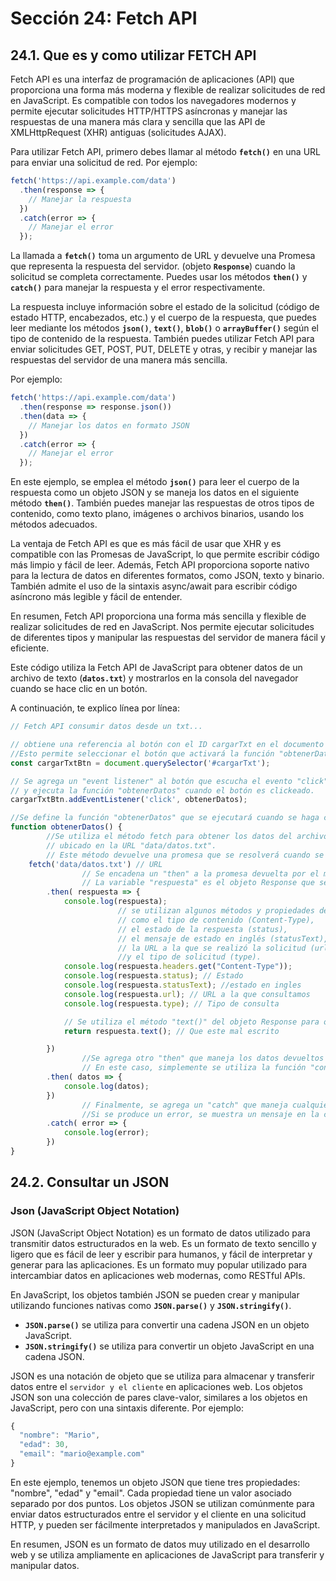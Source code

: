 # Sección 24: **Fetch API**

## 24.1. Que es y como utilizar FETCH API

Fetch API es una interfaz de programación de aplicaciones (API) que proporciona una forma más moderna y flexible de realizar solicitudes de red en JavaScript. Es compatible con todos los navegadores modernos y permite ejecutar solicitudes HTTP/HTTPS asíncronas y manejar las respuestas de una manera más clara y sencilla que las API de XMLHttpRequest (XHR) antiguas (solicitudes AJAX).

Para utilizar Fetch API, primero debes llamar al método **`fetch()`** en una URL para enviar una solicitud de red. Por ejemplo:

```jsx
fetch('https://api.example.com/data')
  .then(response => {
    // Manejar la respuesta
  })
  .catch(error => {
    // Manejar el error
  });
```

La llamada a **`fetch()`** toma un argumento de URL y devuelve una Promesa que representa la respuesta del servidor. (objeto **`Response`**) cuando la solicitud se completa correctamente. Puedes usar los métodos **`then()`** y **`catch()`** para manejar la respuesta y el error respectivamente.

La respuesta incluye información sobre el estado de la solicitud (código de estado HTTP, encabezados, etc.) y el cuerpo de la respuesta, que puedes leer mediante los métodos **`json()`**, **`text()`**, **`blob()`** o **`arrayBuffer()`** según el tipo de contenido de la respuesta.  También puedes utilizar Fetch API para enviar solicitudes GET, POST, PUT, DELETE y otras, y recibir y manejar las respuestas del servidor de una manera más sencilla.

Por ejemplo:

```jsx
fetch('https://api.example.com/data')
  .then(response => response.json())
  .then(data => {
    // Manejar los datos en formato JSON
  })
  .catch(error => {
    // Manejar el error
  });
```

En este ejemplo, se emplea el método **`json()`** para leer el cuerpo de la respuesta como un objeto JSON y se maneja los datos en el siguiente método **`then()`**. También puedes manejar las respuestas de otros tipos de contenido, como texto plano, imágenes o archivos binarios, usando los métodos adecuados.

La ventaja de Fetch API es que es más fácil de usar que XHR y es compatible con las Promesas de JavaScript, lo que permite escribir código más limpio y fácil de leer. Además, Fetch API proporciona soporte nativo para la lectura de datos en diferentes formatos, como JSON, texto y binario. También admite el uso de la sintaxis async/await para escribir código asíncrono más legible y fácil de entender.

En resumen, Fetch API proporciona una forma más sencilla y flexible de realizar solicitudes de red en JavaScript. Nos permite ejecutar solicitudes de diferentes tipos y manipular las respuestas del servidor de manera fácil y eficiente.

Este código utiliza la Fetch API de JavaScript para obtener datos de un archivo de texto (**`datos.txt`**) y mostrarlos en la consola del navegador cuando se hace clic en un botón.

A continuación, te explico línea por línea:

```jsx
// Fetch API consumir datos desde un txt...

// obtiene una referencia al botón con el ID cargarTxt en el documento HTML y lo almacena en una constante llamada cargarTxtBtn.
//Esto permite seleccionar el botón que activará la función "obtenerDatos" cuando se haga clic en él.
const cargarTxtBtn = document.querySelector('#cargarTxt');

// Se agrega un "event listener" al botón que escucha el evento "click"
// y ejecuta la función "obtenerDatos" cuando el botón es clickeado.
cargarTxtBtn.addEventListener('click', obtenerDatos);

//Se define la función "obtenerDatos" que se ejecutará cuando se haga clic en el botón "cargarTxt".
function obtenerDatos() {
		//Se utiliza el método fetch para obtener los datos del archivo de texto
		// ubicado en la URL "data/datos.txt". 
		// Este método devuelve una promesa que se resolverá cuando se complete la solicitud.
    fetch('data/datos.txt') // URL
				// Se encadena un "then" a la promesa devuelta por el método fetch para manejar la respuesta de la solicitud.
				// La variable "respuesta" es el objeto Response que se devuelve después de la solicitud.
        .then( respuesta => {
            console.log(respuesta);
						// se utilizan algunos métodos y propiedades del objeto Response para obtener información sobre la respuesta.
						// como el tipo de contenido (Content-Type), 
						// el estado de la respuesta (status),
						// el mensaje de estado en inglés (statusText),
						// la URL a la que se realizó la solicitud (url)
						//y el tipo de solicitud (type).
            console.log(respuesta.headers.get("Content-Type"));
            console.log(respuesta.status); // Estado
            console.log(respuesta.statusText); //estado en ingles
            console.log(respuesta.url); // URL a la que consultamos
            console.log(respuesta.type); // Tipo de consulta

            // Se utiliza el método "text()" del objeto Response para obtener el contenido del archivo de texto y devolverlo como una promesa en el siguiente "then".
            return respuesta.text(); // Que este mal escrito

        })
				//Se agrega otro "then" que maneja los datos devueltos por la promesa anterior. 
				// En este caso, simplemente se utiliza la función "console.log" para mostrar los datos en la consola del navegador.
        .then( datos => {
            console.log(datos);
        })
				// Finalmente, se agrega un "catch" que maneja cualquier error que pueda ocurrir durante la solicitud. 
				//Si se produce un error, se muestra un mensaje en la consola del navegador.
        .catch( error => {
            console.log(error);
        })
}
```

## 24.2. Consultar un JSON

### Json (JavaScript Object Notation)

JSON (JavaScript Object Notation) es un formato de datos utilizado para transmitir datos estructurados en la web. Es un formato de texto sencillo y ligero que es fácil de leer y escribir para humanos, y fácil de interpretar y generar para las aplicaciones. Es un formato muy popular utilizado para intercambiar datos en aplicaciones web modernas, como RESTful APIs.

En JavaScript, los objetos también JSON se pueden crear y manipular utilizando funciones nativas como **`JSON.parse()`** y **`JSON.stringify()`**. 

- **`JSON.parse()`** se utiliza para convertir una cadena JSON en un objeto JavaScript.
- **`JSON.stringify()`** se utiliza para convertir un objeto JavaScript en una cadena JSON.

JSON es una notación de objeto que se utiliza para almacenar y transferir datos entre el `servidor y el cliente` en aplicaciones web. Los objetos JSON son una colección de pares clave-valor, similares a los objetos en JavaScript, pero con una sintaxis diferente. Por ejemplo:

```jsx
{
  "nombre": "Mario",
  "edad": 30,
  "email": "mario@example.com"
}
```

En este ejemplo, tenemos un objeto JSON que tiene tres propiedades: "nombre", "edad" y "email". Cada propiedad tiene un valor asociado separado por dos puntos. Los objetos JSON se utilizan comúnmente para enviar datos estructurados entre el servidor y el cliente en una solicitud HTTP, y pueden ser fácilmente interpretados y manipulados en JavaScript.

En resumen, JSON es un formato de datos muy utilizado en el desarrollo web y se utiliza ampliamente en aplicaciones de JavaScript para transferir y manipular datos.